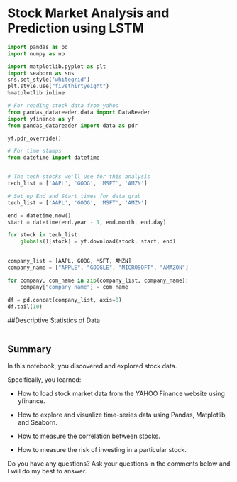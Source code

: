 # Stock Market Analysis and Prediction using LSTM

``` python
import pandas as pd
import numpy as np

import matplotlib.pyplot as plt
import seaborn as sns
sns.set_style('whitegrid')
plt.style.use("fivethirtyeight")
%matplotlib inline

# For reading stock data from yahoo
from pandas_datareader.data import DataReader
import yfinance as yf
from pandas_datareader import data as pdr

yf.pdr_override()

# For time stamps
from datetime import datetime


# The tech stocks we'll use for this analysis
tech_list = ['AAPL', 'GOOG', 'MSFT', 'AMZN']

# Set up End and Start times for data grab
tech_list = ['AAPL', 'GOOG', 'MSFT', 'AMZN']

end = datetime.now()
start = datetime(end.year - 1, end.month, end.day)

for stock in tech_list:
    globals()[stock] = yf.download(stock, start, end)
    

company_list = [AAPL, GOOG, MSFT, AMZN]
company_name = ["APPLE", "GOOGLE", "MICROSOFT", "AMAZON"]

for company, com_name in zip(company_list, company_name):
    company["company_name"] = com_name
    
df = pd.concat(company_list, axis=0)
df.tail(10)
```

##Descriptive Statistics of Data 
```AAPL.describe()
```

















































































































## Summary

In this notebook, you discovered and explored stock data.

Specifically, you learned:

* How to load stock market data from the YAHOO Finance website using yfinance.
- How to explore and visualize time-series data using Pandas, Matplotlib, and Seaborn.
* How to measure the correlation between stocks.
+ How to measure the risk of investing in a particular stock.

  

Do you have any questions? Ask your questions in the comments below and I will do my best to answer.



